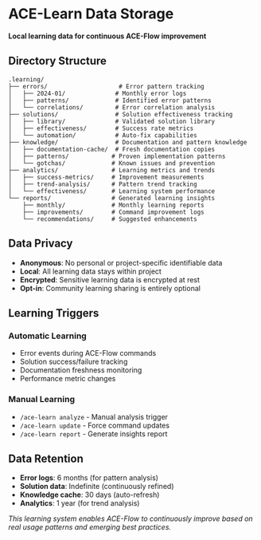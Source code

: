 # ACE-Learn Data Storage

**Local learning data for continuous ACE-Flow improvement**

## Directory Structure

```
.learning/
├── errors/                    # Error pattern tracking
│   ├── 2024-01/              # Monthly error logs
│   ├── patterns/             # Identified error patterns
│   └── correlations/         # Error correlation analysis
├── solutions/                # Solution effectiveness tracking
│   ├── library/              # Validated solution library
│   ├── effectiveness/        # Success rate metrics
│   └── automation/           # Auto-fix capabilities
├── knowledge/                # Documentation and pattern knowledge
│   ├── documentation-cache/  # Fresh documentation copies
│   ├── patterns/            # Proven implementation patterns
│   └── gotchas/             # Known issues and prevention
├── analytics/               # Learning metrics and trends
│   ├── success-metrics/     # Improvement measurements
│   ├── trend-analysis/      # Pattern trend tracking
│   └── effectiveness/       # Learning system performance
└── reports/                 # Generated learning insights
    ├── monthly/             # Monthly learning reports
    ├── improvements/        # Command improvement logs
    └── recommendations/     # Suggested enhancements
```

## Data Privacy

- **Anonymous**: No personal or project-specific identifiable data
- **Local**: All learning data stays within project
- **Encrypted**: Sensitive learning data is encrypted at rest
- **Opt-in**: Community learning sharing is entirely optional

## Learning Triggers

### Automatic Learning
- Error events during ACE-Flow commands
- Solution success/failure tracking
- Documentation freshness monitoring
- Performance metric changes

### Manual Learning
- `/ace-learn analyze` - Manual analysis trigger
- `/ace-learn update` - Force command updates
- `/ace-learn report` - Generate insights report

## Data Retention

- **Error logs**: 6 months (for pattern analysis)
- **Solution data**: Indefinite (continuously refined)
- **Knowledge cache**: 30 days (auto-refresh)
- **Analytics**: 1 year (for trend analysis)

*This learning system enables ACE-Flow to continuously improve based on real usage patterns and emerging best practices.*